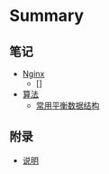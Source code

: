 # Summary

## 笔记
* [Nginx](note/nginx/README.md)
	* []
* [算法](note/alg/README.md)
    * [常用平衡数据结构](note/alg/famous-balance-data-structure.md)

## 附录
* [说明](README.md)
